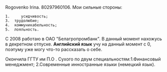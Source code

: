 Rogovenko Irinа.
80297960106.
Мои сильные стороны:

    1.     усидчивость;
    3.  трудолюбие;
    4.  коммуникабельность;
    5.  лояльность.
С 2008 работаю в ОАО "Белагропромбанк". В данный момент нахожусь в декретном отпуске.
**Английский язык** учу на данный момент с 0, поэтуму уже могу что-то рассказать о себе.  

Окончила ГГТУ им П.О . Сухого по двум специальностям:1.Финансовый менеджмент; 2.Современные инностранные языки (немецкий  язык).
